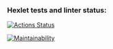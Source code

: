 ### Hexlet tests and linter status:
[![Actions Status](https://github.com/nefedova-n/python-project-49/actions/workflows/hexlet-check.yml/badge.svg)](https://github.com/nefedova-n/python-project-49/actions)

[![Maintainability](https://api.codeclimate.com/v1/badges/d255d5a92effeb7dbdd2/maintainability)](https://codeclimate.com/github/nefedova-n/python-project-49/maintainability)

